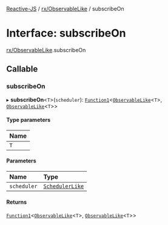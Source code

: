 [Reactive-JS](../README.md) / [rx/ObservableLike](../modules/rx_ObservableLike.md) / subscribeOn

# Interface: subscribeOn

[rx/ObservableLike](../modules/rx_ObservableLike.md).subscribeOn

## Callable

### subscribeOn

▸ **subscribeOn**<`T`\>(`scheduler`): [`Function1`](../modules/functions.md#function1)<[`ObservableLike`](rx.ObservableLike.md)<`T`\>, [`ObservableLike`](rx.ObservableLike.md)<`T`\>\>

#### Type parameters

| Name |
| :------ |
| `T` |

#### Parameters

| Name | Type |
| :------ | :------ |
| `scheduler` | [`SchedulerLike`](scheduling.SchedulerLike.md) |

#### Returns

[`Function1`](../modules/functions.md#function1)<[`ObservableLike`](rx.ObservableLike.md)<`T`\>, [`ObservableLike`](rx.ObservableLike.md)<`T`\>\>
